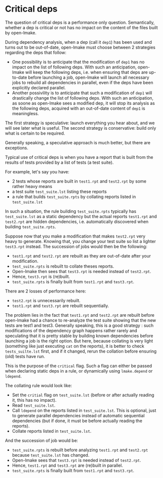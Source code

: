 <!-- This file is part of the open-lmake distribution (git@github.com:cesar-douady/open-lmake.git)-->
<!-- Copyright (c) 2023-2025 Doliam-->
<!-- This program is free software: you can redistribute/modify under the terms of the GPL-v3 (https://www.gnu.org/licenses/gpl-3.0.html).-->
<!-- This program is distributed WITHOUT ANY WARRANTY, without even the implied warranty of MERCHANTABILITY or FITNESS FOR A PARTICULAR PURPOSE.-->

# Critical deps

The question of critical deps is a performance only question.
Semantically, whether a dep is critical or not has no impact on the content of the files built by open-lmake.

During dependency analysis, when a dep (call it `dep1`) has been used and turns out to be out-of-date, open-lmake must choose between 2 strategies regarding the deps that follow:

- One possibility is to anticipate that the modification of `dep1` has no impact on the list of following deps.
  With such an anticipation, open-lmake will keep the following deps, i.e. when ensuring that deps are up-to-date before launching a job, open-lmake will launch all necessary jobs to rebuild
  all dependencies in parallel, even if the deps have been explicitly declared parallel.
- Another possivility is to anticipate that such a modification of `dep1` will drastically change the list of following deps.
  With such an anticipation, as soone as open-lmake sees a modified dep, it will stop its analysis as the following deps, acquired with an out-of-date content of `dep1` is meaningless.

The first strategy is speculative: launch everything you hear about, and we will see later what is useful.
The second strategy is conservative: build only what is certain to be required.

Generally speaking, a speculative approach is much better, but there are exceptions.

Typical use of critical deps is when you have a report that is built from the results of tests provided by a list of tests (a test suite).

For example, let's say you have:

- 2 tests whose reports are built in `test1.rpt` and `test2.rpt` by some rather heavy means
- a test suite `test_suite.lst` listing these reports
- a rule that builds `test_suite.rpts` by collating reports listed in `test_suite.lst`

In such a situation, the rule building `test_suite.rpts` typically has `test_suite.lst` as a static dependency but the actual reports `test1.rpt` and `test2.rpt` are
hidden dependencies, i.e. automatically discovered when building `test_suite.rpts`.

Suppose now that you make a modification that makes `test2.rpt` very heavy to generate. Knowing that, you change your test suite so list a lighter `test3.rpt` instead.
The succession of jobs would then be the following:

- `test1.rpt` and `test2.rpt` are rebuilt as they are out-of-date after your modification.
- `test_suite.rpts` is rebuilt to collate theses reports.
- Open-lmake then sees that `test3.rpt` is needed instead of `test2.rpt`.
- Hence, `test3.rpt` is (re)built.
- `test_suite.rpts` is finally built from `test1.rpt` and `test3.rpt`.

There are 2 losses of performance here:

- `test2.rpt` is unnecessarily rebuilt.
- `test1.rpt` and `test3.rpt` are rebuilt sequentially.

The problem lies in the fact that `test1.rpt` and `test2.rpt` are rebuilt before open-lmake had a chance to re-analyze the test suite showing that the new tests are test1 and test3.
Generally speaking, this is a good strategy : such modifications of the dependency graph happens rather rarely and speculating that it is pretty stable by building known dependencies before
launching a job is the right option.
But here, because collating is very light (something like just executing `cat` on the reports), it is better to check `tests_suilte.lst` first,
and if it changed, rerun the collation before ensuring (old) tests have run.

This is the purpose of the `critical` flag.
Such a flag can either be passed when declaring static deps in a rule, or dynamically using `lmake.depend` or `ldepend`.

The collating rule would look like:

- Set the `critial` flag on `test_suite.lst` (before or after actually reading it, this has no impact).
- Read `test_suite.lst`.
- Call `ldepend` on the reports listed in `test_suite.lst`.
  This is optional, just to generate parallel dependencies instead of automatic sequential dependencies (but if done, it must be before actually reading the reports).
- Collate reports listed in `test_suite.lst`.

And the succession of job would be:

- `test_suite.rpts` is rebuilt before analyzing `test1.rpt` and `test2.rpt` because `test_suite.lst` has changed.
- Open-lmake sees that `test3.rpt` is needed instead of `test2.rpt`.
- Hence, `test1.rpt` and `test3.rpt` are (re)built in parallel.
- `test_suite.rpts` is finally built from `test1.rpt` and `test3.rpt`.

